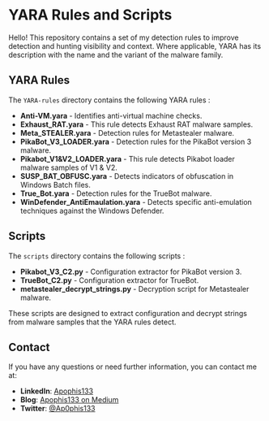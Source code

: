 # YARA Rules and Scripts

Hello! This repository contains a set of my detection rules to improve detection and hunting visibility and context. Where applicable, YARA has its description with the name and the variant of the malware family.

## YARA Rules

The `YARA-rules` directory contains the following YARA rules :
- **Anti-VM.yara** - Identifies anti-virtual machine checks.
- **Exhaust_RAT.yara** - This rule detects Exhaust RAT malware samples.
- **Meta_STEALER.yara** - Detection rules for Metastealer malware.
- **PikaBot_V3_LOADER.yara** - Detection rules for the PikaBot version 3 malware.
- **Pikabot_V1&V2_LOADER.yara** - This rule detects Pikabot loader malware samples of V1 & V2.
- **SUSP_BAT_OBFUSC.yara** - Detects indicators of obfuscation in Windows Batch files.
- **True_Bot.yara** - Detection rules for the TrueBot malware.
- **WinDefender_AntiEmaulation.yara** - Detects specific anti-emulation techniques against the Windows Defender.


## Scripts

The `scripts` directory contains the following scripts :

- **Pikabot_V3_C2.py** - Configuration extractor for PikaBot version 3.
- **TrueBot_C2.py** - Configuration extractor for TrueBot.
- **metastealer_decrypt_strings.py** - Decryption script for Metastealer malware.

These scripts are designed to extract configuration and decrypt strings from malware samples that the YARA rules detect.

## Contact

If you have any questions or need further information, you can contact me at:

- **LinkedIn**: [Apophis133](https://www.linkedin.com/in/apophis133)
- **Blog**: [Apophis133 on Medium](https://apophis133.medium.com)
- **Twitter**: [@Ap0phis133](https://x.com/Ap0phis133)
